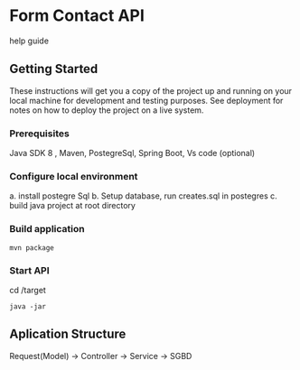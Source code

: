 # Form Contact API
help guide

## Getting Started

These instructions will get you a copy of the project up and running on your local machine for development and testing purposes. See deployment for notes on how to deploy the project on a live system.

### Prerequisites

Java SDK 8 , Maven, PostegreSql, Spring Boot, Vs code (optional)

### Configure local environment

a. install postegre Sql
b. Setup database, run creates.sql in postegres
c. build java project at root directory

### Build application

```
mvn package
```

### Start API
cd /target 

```
java -jar  
```

## Aplication Structure
Request(Model) -> Controller -> Service -> SGBD













